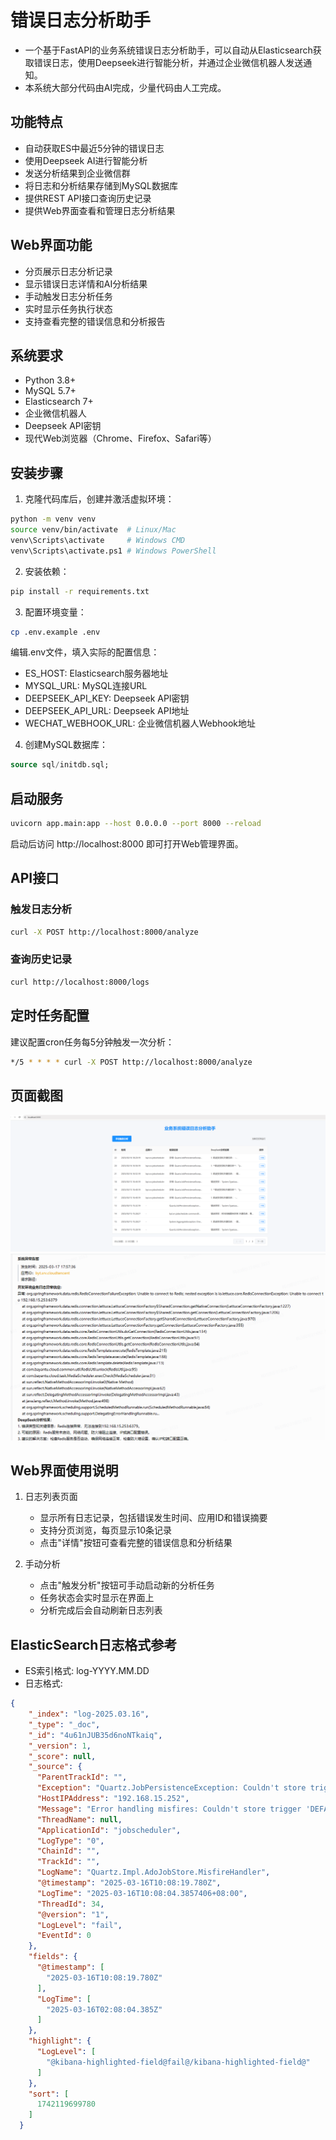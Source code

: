 # 错误日志分析助手

- 一个基于FastAPI的业务系统错误日志分析助手，可以自动从Elasticsearch获取错误日志，使用Deepseek进行智能分析，并通过企业微信机器人发送通知。
- 本系统大部分代码由AI完成，少量代码由人工完成。

## 功能特点

- 自动获取ES中最近5分钟的错误日志
- 使用Deepseek AI进行智能分析
- 发送分析结果到企业微信群
- 将日志和分析结果存储到MySQL数据库
- 提供REST API接口查询历史记录
- 提供Web界面查看和管理日志分析结果

## Web界面功能

- 分页展示日志分析记录
- 显示错误日志详情和AI分析结果
- 手动触发日志分析任务
- 实时显示任务执行状态
- 支持查看完整的错误信息和分析报告

## 系统要求

- Python 3.8+
- MySQL 5.7+
- Elasticsearch 7+
- 企业微信机器人
- Deepseek API密钥
- 现代Web浏览器（Chrome、Firefox、Safari等）

## 安装步骤

1. 克隆代码库后，创建并激活虚拟环境：
```bash
python -m venv venv
source venv/bin/activate  # Linux/Mac
venv\Scripts\activate     # Windows CMD
venv\Scripts\activate.ps1 # Windows PowerShell
```

2. 安装依赖：
```bash
pip install -r requirements.txt
```

3. 配置环境变量：
```bash
cp .env.example .env
```
编辑.env文件，填入实际的配置信息：
- ES_HOST: Elasticsearch服务器地址
- MYSQL_URL: MySQL连接URL
- DEEPSEEK_API_KEY: Deepseek API密钥
- DEEPSEEK_API_URL: Deepseek API地址
- WECHAT_WEBHOOK_URL: 企业微信机器人Webhook地址

4. 创建MySQL数据库：
```sql
source sql/initdb.sql;
```

## 启动服务

```bash
uvicorn app.main:app --host 0.0.0.0 --port 8000 --reload
```

启动后访问 http://localhost:8000 即可打开Web管理界面。

## API接口

### 触发日志分析
```bash
curl -X POST http://localhost:8000/analyze
```

### 查询历史记录
```bash
curl http://localhost:8000/logs
```

## 定时任务配置

建议配置cron任务每5分钟触发一次分析：

```bash
*/5 * * * * curl -X POST http://localhost:8000/analyze
```

## 页面截图
![截图1](/screenshot/image.png)
![截图2](/screenshot/image2.png)
## Web界面使用说明

1. 日志列表页面
   - 显示所有日志记录，包括错误发生时间、应用ID和错误摘要
   - 支持分页浏览，每页显示10条记录
   - 点击"详情"按钮可查看完整的错误信息和分析结果

2. 手动分析
   - 点击"触发分析"按钮可手动启动新的分析任务
   - 任务状态会实时显示在界面上
   - 分析完成后会自动刷新日志列表

## ElasticSearch日志格式参考
- ES索引格式: log-YYYY.MM.DD
- 日志格式:
```json
{
    "_index": "log-2025.03.16",
    "_type": "_doc",
    "_id": "4u61nJUB35d6noNTkaiq",
    "_version": 1,
    "_score": null,
    "_source": {
      "ParentTrackId": "",
      "Exception": "Quartz.JobPersistenceException: Couldn't store trigger 'DEFAULT.716_0000000000001' for 'default.716_12' job: Couldn't retrieve job because a required type was not ",
      "HostIPAddress": "192.168.15.252",
      "Message": "Error handling misfires: Couldn't store trigger 'DEFAULT.716_0000000000001' for 'default.716_12' job: Couldn't retrieve job because a required type was not found: Could not load type 'jobscheduler.JobModels.HttpServiceJob, jobscheduler'",
      "ThreadName": null,
      "ApplicationId": "jobscheduler",
      "LogType": "0",
      "ChainId": "",
      "TrackId": "",
      "LogName": "Quartz.Impl.AdoJobStore.MisfireHandler",
      "@timestamp": "2025-03-16T10:08:19.780Z",
      "LogTime": "2025-03-16T10:08:04.3857406+08:00",
      "ThreadId": 34,
      "@version": "1",
      "LogLevel": "fail",
      "EventId": 0
    },
    "fields": {
      "@timestamp": [
        "2025-03-16T10:08:19.780Z"
      ],
      "LogTime": [
        "2025-03-16T02:08:04.385Z"
      ]
    },
    "highlight": {
      "LogLevel": [
        "@kibana-highlighted-field@fail@/kibana-highlighted-field@"
      ]
    },
    "sort": [
      1742119699780
    ]
  }
```